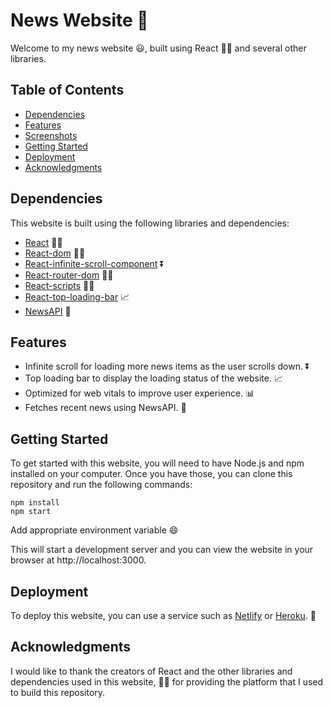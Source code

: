 # News Website :newspaper:

Welcome to my news website :smiley:, built using React :guardsman: and several other libraries.

## Table of Contents

- [Dependencies](#dependencies)
- [Features](#features)
- [Screenshots](#screenshots)
- [Getting Started](#getting-started)
- [Deployment](#deployment)
- [Acknowledgments](#acknowledgments)

## Dependencies

This website is built using the following libraries and dependencies:
- [React](https://reactjs.org/) :guardsman:
- [React-dom](https://reactjs.org/docs/react-dom.html) :guardsman:
- [React-infinite-scroll-component](https://www.npmjs.com/package/react-infinite-scroll-component) :arrow_double_down:
- [React-router-dom](https://reactrouter.com/) :guardsman:
- [React-scripts](https://www.npmjs.com/package/react-scripts) :guardsman:
- [React-top-loading-bar](https://www.npmjs.com/package/react-top-loading-bar) :chart_with_upwards_trend:
- [NewsAPI](https://newsapi.org/) :newspaper:

## Features

- Infinite scroll for loading more news items as the user scrolls down. :arrow_double_down:
- Top loading bar to display the loading status of the website. :chart_with_upwards_trend:
- Optimized for web vitals to improve user experience. :bar_chart:
- Fetches recent news using NewsAPI. :newspaper:


## Getting Started

To get started with this website, you will need to have Node.js and npm installed on your computer. Once you have those, you can clone this repository and run the following commands:

```
npm install
npm start
```

Add appropriate environment variable :smile:

This will start a development server and you can view the website in your browser at http://localhost:3000.

## Deployment

To deploy this website, you can use a service such as [Netlify](https://www.netlify.com/) or [Heroku](https://www.heroku.com/). :rocket:

## Acknowledgments

I would like to thank the creators of React and the other libraries and dependencies used in this website, :guardsman: for providing the platform that I used to build this repository.

